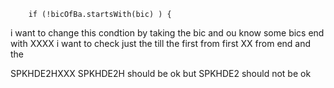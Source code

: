         if (!bicOfBa.startsWith(bic) ) {
i want to change this condtion by taking the bic and ou know some bics end with XXXX i want to check just the till the first from first XX from end and the

SPKHDE2HXXX SPKHDE2H should be ok but SPKHDE2 should not be ok
